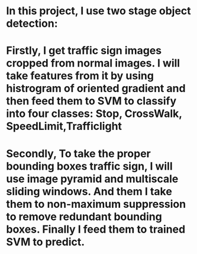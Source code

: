 # In this project, I use two stage object detection:

# Firstly, I get traffic sign images cropped from normal images. I will take features from it by using histrogram of oriented gradient and then feed them to SVM to classify into four classes: Stop, CrossWalk, SpeedLimit,Trafficlight

# Secondly, To take the proper bounding boxes traffic sign, I will use image pyramid and multiscale sliding windows. And them I take them to non-maximum suppression to remove redundant bounding boxes. Finally I feed them to trained SVM to predict.
